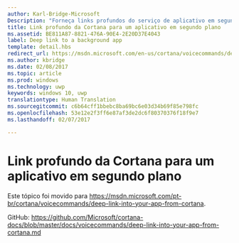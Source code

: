 ```yaml
---
author: Karl-Bridge-Microsoft
Description: "Forneça links profundos do serviço de aplicativo em segundo plano na Cortana para iniciar o aplicativo em primeiro plano em um estado ou contexto específico."
title: Link profundo da Cortana para um aplicativo em segundo plano
ms.assetid: BE811A87-8821-476A-90E4-2E20D37E4043
label: Deep link to a background app
template: detail.hbs
redirect_url: https://msdn.microsoft.com/en-us/cortana/voicecommands/deep-link-into-your-app-from-cortana
ms.author: kbridge
ms.date: 02/08/2017
ms.topic: article
ms.prod: windows
ms.technology: uwp
keywords: windows 10, uwp
translationtype: Human Translation
ms.sourcegitcommit: c6b64cff1bbebc8ba69bc6e03d34b69f85e798fc
ms.openlocfilehash: 53e12e2f3ff6e87af3de2dc6f80370376f18f9e7
ms.lasthandoff: 02/07/2017

---
```


# <a name="deep-link-from-cortana-to-a-background-app"></a>Link profundo da Cortana para um aplicativo em segundo plano

Este tópico foi movido para https://msdn.microsoft.com/pt-br/cortana/voicecommands/deep-link-into-your-app-from-cortana.

GitHub: https://github.com/Microsoft/cortana-docs/blob/master/docs/voicecommands/deep-link-into-your-app-from-cortana.md

